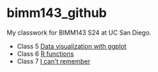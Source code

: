 # bimm143_github
My classwork for BIMM143 S24 at UC San Diego.

- Class 5 [Data visualization with ggplot](https://github.com/lynetteloo/bimm143_github/blob/main/class05/class05.pdf)
- Class 6 [R functions]()
- Class 7 [I can't remember]()
